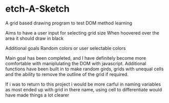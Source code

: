 # etch-A-Sketch
A grid based drawing program to test DOM method learning

Aims to have a user input for selecting grid size
When hoovered over the area it should draw in black

Additional goals
Random colors or user selectable colors

Main goal has been completed, and I have definitely become more comfortable with maniplulating the DOM with javascript.
Additional functions have been built in to make random girds, grids with unequal cells and the ability to remove the outline of the grid if required. 

If i was to return to this project i would be more carful in naming variables as most ended up with grid in there name, using cell to differentiate would have made things a lot clearer